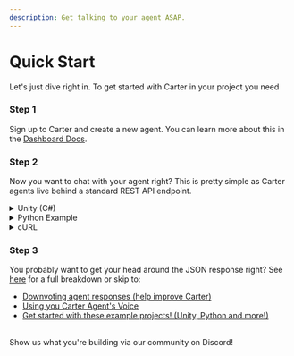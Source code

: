 ```yaml
---
description: Get talking to your agent ASAP.
---
```


# Quick Start

Let's just dive right in. To get started with Carter in your project you need

### **Step 1**

Sign up to Carter and create a new agent. You can learn more about this in the [Dashboard Docs](dashboard/agents/).

### **Step 2**

Now you want to chat with your agent right? This is pretty simple as Carter agents live behind a standard REST API endpoint.

<details>

<summary>Unity (C#)</summary>

{% code lineNumbers="true" %}
```csharp
using UnityEngine.Networking;

...

WWWForm form = new WWWForm();
form.AddField("query", "YOUR MESSAGE TO CARTER!);
form.AddField("api_key", "YOUR-API-KEY);
form.AddField("uuid", "USER-ID");
form.AddField("scene", "level-1"); //optional!

UnityWebRequest www = UnityWebRequest.Post("https://api.carterapi.com/v0/chat", form);
yield return www.SendWebRequest();

if (www.result != UnityWebRequest.Result.Success) {
    Debug.Log(www.error);
}
else {
    var response = www.downloadHandler.text;          
    Debug.Log(response);
}

```
{% endcode %}

</details>

<details>

<summary>Python Example</summary>

```python
import requests
import json

url = "https://api.carterapi.com/v0/chat"

payload = json.dumps({
  "api_key": "MY API KEY",
  "query": "MY MESSAGE TO CARTER",
  "uuid": "A UNIQUE USER ID",
  "scene": "level-1", # optional!
})
headers = {
  'Content-Type': 'application/json'
}

response = requests.request("POST", url, headers=headers, data=payload)

print(response.text)
```

</details>

<details>

<summary>cURL</summary>

You could send a simple cURL request like this:

```
curl --location --request POST 'https://api.carterapi.com/v0/chat' \
--header 'Content-Type: application/json' \
--data-raw '{
    "api_key": "MY API KEY",
    "query": "MY MESSAGE TO CARTER",
    "uuid": "A UNIQUE USER ID"
    "scene": "level-1"
}'
```

</details>

### **Step 3**

You probably want to get your head around the JSON response right? See[ here](carter-api/api-response.md) for a full breakdown or skip to:

* [Downvoting agent responses (help improve Carter)](carter-api/downvote-agent-responses.md)
* [Using you Carter Agent's Voice](carter-api/voice-api.md)
* [Get started with these example projects! (Unity, Python and more!)](examples/)

\
Show us what you're building via our community on Discord!
